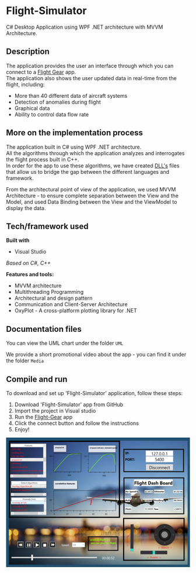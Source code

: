 # Flight-Simulator

C# Desktop Application using WPF .NET architecture with MVVM Architecture.

## Description

The application provides the user an interface through which you can connect to a [Flight Gear](https://www.flightgear.org/) app.  <br/>
The application also shows the user updated data in real-time from the flight, including:
* More than 40 different data of aircraft systems
* Detection of anomalies during flight
* Graphical data
* Ability to control data flow rate

## More on the implementation process
The application built in C# using WPF .NET architecture. <br/>
All the algorithms through which the application analyzes and interrogates the flight process built in C++. <br/>
In order for the app to use these algorithms, we have created [DLL's](https://en.wikipedia.org/wiki/Dynamic-link_library) files that allow us to bridge the gap between the different languages and framework.

From the architectural point of view of the application, we used MVVM Architecture - to ensure complete separation between the View and the Model, and used Data Binding between the View and the ViewModel to display the data.

## Tech/framework used

**Built with**
* Visual Studio

*Based on C#, C++*

**Features and tools:**
* MVVM architecture
* Multithreading Programming
* Architectural and design pattern
* Communication and Client-Server Architecture
* OxyPlot - A cross-platform plotting library for .NET

## Documentation files
You can view the UML chart under the folder ```UML```

We provide a short promotional video about the app - you can find it under the folder ```Media```


## Compile and run
To download and set up 'Flight-Simulator' application, follow these steps:
1. Download 'Flight-Simulator' app from GitHub
2. Import the project in Visual studio
3. Run the [Flight-Gear](https://www.flightgear.org/) app
4. Click the connect button and follow the instructions
5. Enjoy!

<p align="center">
  <img src="images/Main_screen.jpeg" width = "600" /> 
</p>
 
